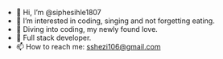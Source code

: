 - 👋 Hi, I’m @siphesihle1807
- 👀 I’m interested in coding, singing and not forgetting eating.
- 🌱 Diving into coding, my newly found love. 
- 💞️ Full stack developer.
- 📫 How to reach me: sshezi106@gmail.com

<!---
siphesihle1807/siphesihle1807 is a ✨ special ✨ repository because its `README.md` (this file) appears on your GitHub profile.
You can click the Preview link to take a look at your changes.
--->
